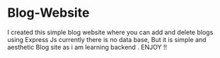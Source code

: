 # Blog-Website
I created this simple blog website where you can add and delete blogs using Express Js currently there is no data base,
But it is simple and aesthetic Blog site as i am learning backend .
ENJOY !!

